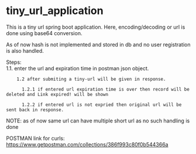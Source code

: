 # tiny_url_application

This is a tiny url spring boot application. Here, encoding/decoding or url is done using base64 conversion.

As of now hash is not implemented and stored in db and no user registration is also handled. 

Steps:  
        1.1. enter the url and expiration time in postman json object. 
        
        1.2 after submiting a tiny-url will be given in response.
          
          1.2.1 if entered url expiration time is over then record will be deleted and Link expired! will be shown
          
          1.2.2 if entered url is not expried then original url will be sent back in response.
          
          
NOTE: as of now same url can have multiple short url as no such handling is done


POSTMAN link for curls: https://www.getpostman.com/collections/386f993c80f0b544366a
        

